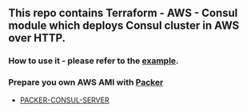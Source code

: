 ## This repo contains Terraform - AWS - Consul module which deploys Consul cluster in AWS over HTTP.

### How to use it - please refer to the [example](https://github.com/chavo1/aws-consul-terraform/tree/master/example).

### Prepare you own AWS AMI with [Packer](https://www.packer.io/)
- [PACKER-CONSUL-SERVER](https://github.com/chavo1/packer-consul-server)
